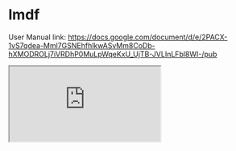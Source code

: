 # lmdf

User Manual link:
https://docs.google.com/document/d/e/2PACX-1vS7qdea-Mml7GSNEhfhlkwASvMm8CoDb-hXMODROLj7iVRDhP0MuLpWqeKxU_UjTB-JVLInLFbl8WI-/pub

<iframe src="https://docs.google.com/document/d/e/2PACX-1vS7qdea-Mml7GSNEhfhlkwASvMm8CoDb-hXMODROLj7iVRDhP0MuLpWqeKxU_UjTB-JVLInLFbl8WI-/pub?embedded=true"></iframe>
